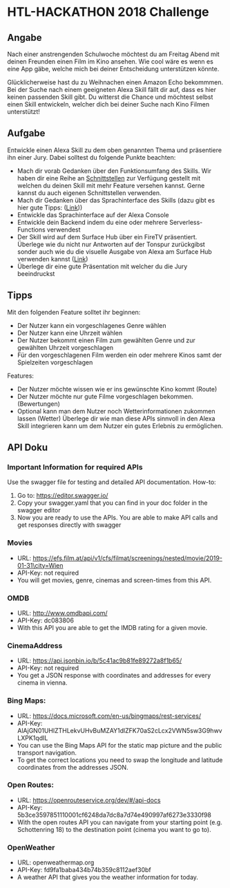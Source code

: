 # HTL-HACKATHON 2018 Challenge

## Angabe

Nach einer anstrengenden Schulwoche möchtest du am Freitag Abend mit deinen Freunden einen Film im Kino ansehen. Wie cool wäre es wenn es eine App gäbe, welche mich bei deiner Entscheidung unterstützen könnte.

Glücklicherweise hast du zu Weihnachen einen Amazon Echo bekommmen. Bei der Suche nach einem geeigneten Alexa Skill fällt dir auf, dass es hier keinen passenden Skill gibt. Du witterst die Chance und möchtest selbst einen Skill entwickeln, welcher dich bei deiner Suche nach Kino Filmen unterstützt!

## Aufgabe

Entwickle einen Alexa Skill zu dem oben genannten Thema und präsentiere ihn einer Jury. Dabei solltest du folgende Punkte beachten:

- Mach dir vorab Gedanken über den Funktionsumfang des Skills. Wir haben dir eine Reihe an [Schnittstellen](./API.md) zur Verfügung gestellt mit welchen du deinen Skill mit mehr Feature versehen kannst. Gerne kannst du auch eigenen Schnittstellen verwenden.
- Mach dir Gedanken über das Sprachinterface des Skills (dazu gibt es hier gute Tipps: ([Link](https://developer.amazon.com/de/docs/alexa-design/voice-experience.html)))
- Entwickle das Sprachinterface auf der Alexa Console
- Entwickle dein Backend indem du eine oder mehrere Serverless-Functions verwendest
- Der Skill wird auf dem Surface Hub über ein FireTV präsentiert. Überlege wie du nicht nur Antworten auf der Tonspur zurückgibst sonder auch wie du die visuelle Ausgabe von Alexa am Surface Hub verwenden kannst ([Link](https://developer.amazon.com/docs/custom-skills/include-a-card-in-your-skills-response.html))
- Überlege dir eine gute Präsentation mit welcher du die Jury beeindruckst

## Tipps

Mit den folgenden Feature solltet ihr beginnen:

- Der Nutzer kann ein vorgeschlagenes Genre wählen
- Der Nutzer kann eine Uhrzeit wählen
- Der Nutzer bekommt einen Film zum gewählten Genre und zur gewählten Uhrzeit vorgeschlagen
- Für den vorgeschlagenen Film werden ein oder mehrere Kinos samt der Spielzeiten vorgeschlagen

Features:
- Der Nutzer möchte wissen wie er ins gewünschte Kino kommt (Route)
- Der Nutzer möchte nur gute Filme vorgeschlagen bekommen. (Bewertungen)
- Optional kann man dem Nutzer noch Wetterinformationen zukommen lassen (Wetter)
Überlege dir wie man diese APIs sinnvoll in den Alexa Skill integrieren kann um dem Nutzer ein gutes Erlebnis zu ermöglichen.


## API Doku

### Important Information for required APIs

Use the swagger file for testing and detailed API documentation.
How-to:
1. Go to: https://editor.swagger.io/
2. Copy your swagger.yaml that you can find in your doc folder in the swagger editor
3. Now you are ready to use the APIs. You are able to make API calls and get responses directly with swagger

### Movies
- URL: https://efs.film.at/api/v1/cfs/filmat/screenings/nested/movie/2019-01-31\city=Wien 
- API-Key: not required
- You will get movies, genre, cinemas and screen-times from this API.

### OMDB
- URL: http://www.omdbapi.com/
- API-Key: dc083806
- With this API you are able to get the IMDB rating for a given movie.

### CinemaAddress
- URL: https://api.jsonbin.io/b/5c41ac9b81fe89272a8f1b65/
- API-Key: not required
- You get a JSON response with coordinates and addresses for every cinema in vienna.

### Bing Maps:
- URL: https://docs.microsoft.com/en-us/bingmaps/rest-services/
- API-Key: AlAjGN01UHlZTHLekvUHvBuMZAY1dlZFK70aS2cLcx2VWN5sw3G9hwvLXPK1qdIL
- You can use the Bing Maps API for the static map picture and the public transport navigation.
- To get the correct locations you need to swap the longitude and latitude coordinates from the addresses JSON.

### Open Routes:
- URL: https://openrouteservice.org/dev/#/api-docs
- API-Key: 5b3ce3597851110001cf6248da7dc8a7d74e490997af6273e3330f98
- With the open routes API you can navigate from your starting point (e.g. Schottenring 18) to the destination point (cinema you want to go to).

### OpenWeather
- URL: openweathermap.org
- API-Key: fd9fa1baba434b74b359c8112aef30bf
- A weather API that gives you the weather information for today.